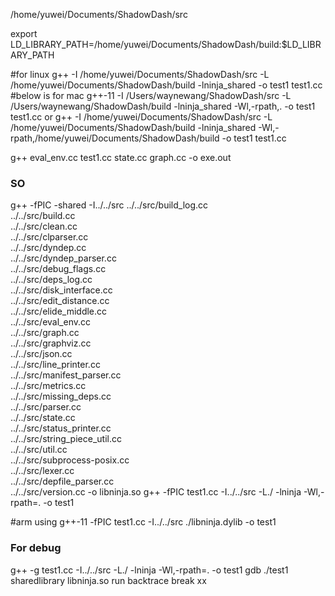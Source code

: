 /home/yuwei/Documents/ShadowDash/src

export LD_LIBRARY_PATH=/home/yuwei/Documents/ShadowDash/build:$LD_LIBRARY_PATH

#for linux
g++ -I /home/yuwei/Documents/ShadowDash/src -L /home/yuwei/Documents/ShadowDash/build -lninja_shared -o test1 test1.cc
#below is for mac
g++-11 -I /Users/waynewang/ShadowDash/src -L /Users/waynewang/ShadowDash/build -lninja_shared -Wl,-rpath,. -o test1 test1.cc
or
g++ -I /home/yuwei/Documents/ShadowDash/src -L /home/yuwei/Documents/ShadowDash/build -lninja_shared -Wl,-rpath,/home/yuwei/Documents/ShadowDash/build -o test1 test1.cc

g++ eval_env.cc test1.cc state.cc graph.cc -o exe.out

### SO
g++ -fPIC -shared -I../../src ../../src/build_log.cc \
    ../../src/build.cc \
    ../../src/clean.cc \
    ../../src/clparser.cc \
    ../../src/dyndep.cc \
    ../../src/dyndep_parser.cc \
    ../../src/debug_flags.cc \
    ../../src/deps_log.cc \
    ../../src/disk_interface.cc \
    ../../src/edit_distance.cc \
    ../../src/elide_middle.cc \
    ../../src/eval_env.cc \
    ../../src/graph.cc \
    ../../src/graphviz.cc \
    ../../src/json.cc \
    ../../src/line_printer.cc \
    ../../src/manifest_parser.cc \
    ../../src/metrics.cc \
    ../../src/missing_deps.cc \
    ../../src/parser.cc \
    ../../src/state.cc \
    ../../src/status_printer.cc \
    ../../src/string_piece_util.cc \
    ../../src/util.cc \
    ../../src/subprocess-posix.cc \
    ../../src/lexer.cc \
    ../../src/depfile_parser.cc \
    ../../src/version.cc -o libninja.so
g++ -fPIC test1.cc -I../../src -L./ -lninja -Wl,-rpath=. -o test1

#arm using
g++-11 -fPIC test1.cc -I../../src ./libninja.dylib -o test1

### For debug
g++ -g test1.cc -I../../src -L./ -lninja -Wl,-rpath=. -o test1
gdb ./test1
sharedlibrary libninja.so
run
backtrace
break xx